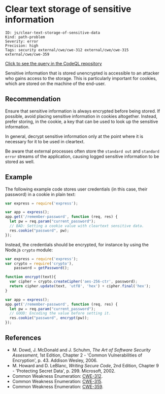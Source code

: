 # Clear text storage of sensitive information

```
ID: js/clear-text-storage-of-sensitive-data
Kind: path-problem
Severity: error
Precision: high
Tags: security external/cwe/cwe-312 external/cwe/cwe-315 external/cwe/cwe-359

```
[Click to see the query in the CodeQL repository](https://github.com/github/codeql/tree/main/javascript/ql/src/Security/CWE-312/CleartextStorage.ql)

Sensitive information that is stored unencrypted is accessible to an attacker who gains access to the storage. This is particularly important for cookies, which are stored on the machine of the end-user.


## Recommendation
Ensure that sensitive information is always encrypted before being stored. If possible, avoid placing sensitive information in cookies altogether. Instead, prefer storing, in the cookie, a key that can be used to look up the sensitive information.

In general, decrypt sensitive information only at the point where it is necessary for it to be used in cleartext.

Be aware that external processes often store the `standard out` and `standard error` streams of the application, causing logged sensitive information to be stored as well.


## Example
The following example code stores user credentials (in this case, their password) in a cookie in plain text:


```javascript
var express = require('express');

var app = express();
app.get('/remember-password', function (req, res) {
  let pw = req.param("current_password");
  // BAD: Setting a cookie value with cleartext sensitive data.
  res.cookie("password", pw);
});

```
Instead, the credentials should be encrypted, for instance by using the Node.js `crypto` module:


```javascript
var express = require('express');
var crypto = require('crypto'),
    password = getPassword();

function encrypt(text){
  var cipher = crypto.createCipher('aes-256-ctr', password);
  return cipher.update(text, 'utf8', 'hex') + cipher.final('hex');
}

var app = express();
app.get('/remember-password', function (req, res) {
  let pw = req.param("current_password");
  // GOOD: Encoding the value before setting it.
  res.cookie("password", encrypt(pw));
});

```

## References
* M. Dowd, J. McDonald and J. Schuhm, *The Art of Software Security Assessment*, 1st Edition, Chapter 2 - 'Common Vulnerabilities of Encryption', p. 43. Addison Wesley, 2006.
* M. Howard and D. LeBlanc, *Writing Secure Code*, 2nd Edition, Chapter 9 - 'Protecting Secret Data', p. 299. Microsoft, 2002.
* Common Weakness Enumeration: [CWE-312](https://cwe.mitre.org/data/definitions/312.html).
* Common Weakness Enumeration: [CWE-315](https://cwe.mitre.org/data/definitions/315.html).
* Common Weakness Enumeration: [CWE-359](https://cwe.mitre.org/data/definitions/359.html).